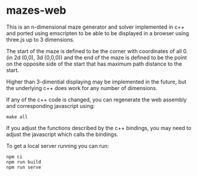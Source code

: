 # mazes-web

This is an n-dimensional maze generator and solver implemented in c++ and ported using emscripten to be able to be displayed in a browser using three.js up to 3 dimensions.

The start of the maze is defined to be the corner with coordinates of all 0. (in 2d (0,0), 3d (0,0,0)) and the end of the maze is defined to be the point on the opposite side of the start that has maximum path distance to the start.

Higher than 3-dimential displaying may be implemented in the future, but the underlying c++ does work for any number of dimensions.

If any of the c++ code is changed, you can regenerate the web assembly and corresponding javascript using:
```
make all
```
If you adjust the functions described by the c++ bindings, you may need to adjust the javascript which calls the bindings.

To get a local server running you can run:
```
npm ci
npm run build
npm run serve
```